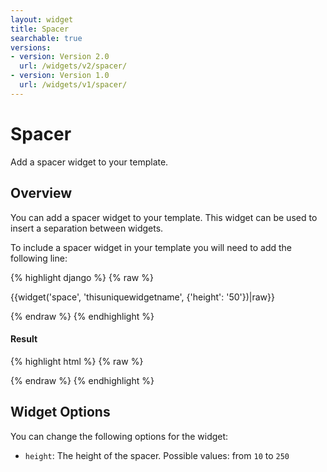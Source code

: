 ```yaml
---
layout: widget
title: Spacer
searchable: true
versions:
- version: Version 2.0
  url: /widgets/v2/spacer/
- version: Version 1.0
  url: /widgets/v1/spacer/
---
```


# Spacer

Add a spacer widget to your template.

## Overview

You can add a spacer widget to your template. This widget can be used to insert a separation between widgets.

To include a spacer widget in your template you will need to add the following line:

{% highlight django %}
{% raw %}

  {{widget('space', 'thisuniquewidgetname', {'height': '50'})|raw}}

{% endraw %}
{% endhighlight %}


<h4>Result</h4>
{% highlight html %}
{% raw %}

<div id="page-zones__template-widgets__space-space" class="widget  widget--template-widget" data-widget-type="space">
  <div class="bk-space  space  widget__space">
    <div class="spacer  space__spacer" style="height: 0px">&nbsp;</div>
  </div>
</div>

{% endraw %}
{% endhighlight %}

## Widget Options

You can change the following options for the widget:

* ```height```: The height of the spacer. Possible values: from ```10``` to ```250```
